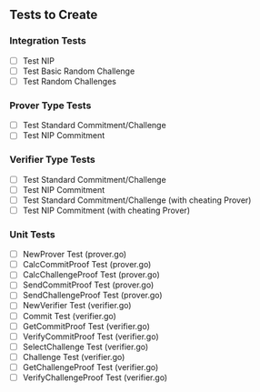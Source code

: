 ## Tests to Create
### Integration Tests
- [ ] Test NIP
- [ ] Test Basic Random Challenge
- [ ] Test Random Challenges

### Prover Type Tests
- [ ] Test Standard Commitment/Challenge
- [ ] Test NIP Commitment

### Verifier Type Tests
- [ ] Test Standard Commitment/Challenge
- [ ] Test NIP Commitment
- [ ] Test Standard Commitment/Challenge (with cheating Prover)
- [ ] Test NIP Commitment (with cheating Prover)

### Unit Tests
- [ ] NewProver Test (prover.go)
- [ ] CalcCommitProof Test (prover.go)
- [ ] CalcChallengeProof Test (prover.go)
- [ ] SendCommitProof Test (prover.go)
- [ ] SendChallengeProof Test (prover.go)
- [ ] NewVerifier Test (verifier.go)
- [ ] Commit Test (verifier.go)
- [ ] GetCommitProof Test (verifier.go)
- [ ] VerifyCommitProof Test (verifier.go)
- [ ] SelectChallenge Test (verifier.go)
- [ ] Challenge Test (verifier.go)
- [ ] GetChallengeProof Test (verifier.go)
- [ ] VerifyChallengeProof Test (verifier.go)
